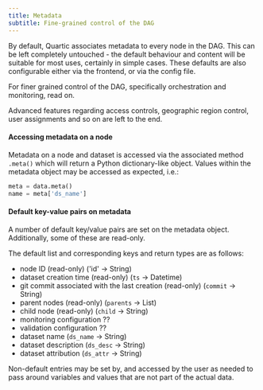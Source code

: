 ```yaml
---
title: Metadata
subtitle: Fine-grained control of the DAG
---
```


By default, Quartic associates metadata to every node in the DAG.
This can be left completely untouched - the default behaviour and content will be suitable for most uses, certainly in simple cases. These defaults are also configurable either via the frontend, or via the config file.

For finer grained control of the DAG, specifically orchestration and monitoring, read on.

Advanced features regarding access controls, geographic region control, user assignments and so on are left to the end.


#### Accessing metadata on a node

Metadata on a node and dataset is accessed via the associated method `.meta()` which will return a Python dictionary-like object.
Values within the metadata object may be accessed as expected, i.e.:

```py
meta = data.meta()
name = meta['ds_name']
```

#### Default key-value pairs on metadata

A number of default key/value pairs are set on the metadata object.
Additionally, some of these are read-only. 

The default list and corresponding keys and return types are as follows:
- node ID (read-only) ('id' -> String)
- dataset creation time (read-only) (`ts` -> Datetime)
- git commit associated with the last creation (read-only) (`commit` -> String)
- parent nodes (read-only) (`parents` -> List<String>)
- child node (read-only) (`child` -> String)
- monitoring configuration ??
- validation configuration ??
- dataset name (`ds_name` -> String)
- dataset description (`ds_desc` -> String)
- dataset attribution (`ds_attr` -> String)

Non-default entries may be set by, and accessed by the user as needed to pass around variables and values that are not part of the actual data.

